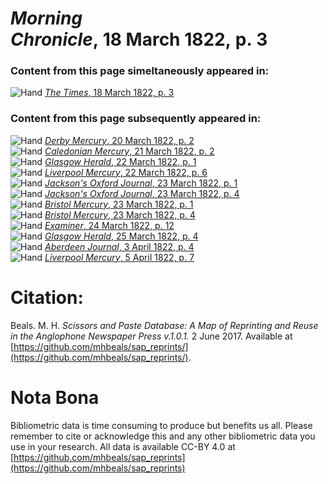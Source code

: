 # *Morning Chronicle*, 18 March 1822, p. 3  
  
### Content from this page simeltaneously appeared in:  
![Hand](http://scissorsandpaste.net/wp-content/uploads/2017/06/smallhandpointer.png) [*The Times*, 18 March 1822, p. 3](https://mhbeals.github.io/sap_html/The-Times/The-Times-18-March-1822-p-3)  
  
### Content from this page subsequently appeared in:  
![Hand](http://scissorsandpaste.net/wp-content/uploads/2017/06/smallhandpointer.png) [*Derby Mercury*, 20 March 1822, p. 2](https://mhbeals.github.io/sap_html/Derby-Mercury/Derby-Mercury-20-March-1822-p-2)  
![Hand](http://scissorsandpaste.net/wp-content/uploads/2017/06/smallhandpointer.png) [*Caledonian Mercury*, 21 March 1822, p. 2](https://mhbeals.github.io/sap_html/Caledonian-Mercury/Caledonian-Mercury-21-March-1822-p-2)  
![Hand](http://scissorsandpaste.net/wp-content/uploads/2017/06/smallhandpointer.png) [*Glasgow Herald*, 22 March 1822, p. 1](https://mhbeals.github.io/sap_html/Glasgow-Herald/Glasgow-Herald-22-March-1822-p-1)  
![Hand](http://scissorsandpaste.net/wp-content/uploads/2017/06/smallhandpointer.png) [*Liverpool Mercury*, 22 March 1822, p. 6](https://mhbeals.github.io/sap_html/Liverpool-Mercury/Liverpool-Mercury-22-March-1822-p-6)  
![Hand](http://scissorsandpaste.net/wp-content/uploads/2017/06/smallhandpointer.png) [*Jackson's Oxford Journal*, 23 March 1822, p. 1](https://mhbeals.github.io/sap_html/Jackson's-Oxford-Journal/Jackson's-Oxford-Journal-23-March-1822-p-1)  
![Hand](http://scissorsandpaste.net/wp-content/uploads/2017/06/smallhandpointer.png) [*Jackson's Oxford Journal*, 23 March 1822, p. 4](https://mhbeals.github.io/sap_html/Jackson's-Oxford-Journal/Jackson's-Oxford-Journal-23-March-1822-p-4)  
![Hand](http://scissorsandpaste.net/wp-content/uploads/2017/06/smallhandpointer.png) [*Bristol Mercury*, 23 March 1822, p. 1](https://mhbeals.github.io/sap_html/Bristol-Mercury/Bristol-Mercury-23-March-1822-p-1)  
![Hand](http://scissorsandpaste.net/wp-content/uploads/2017/06/smallhandpointer.png) [*Bristol Mercury*, 23 March 1822, p. 4](https://mhbeals.github.io/sap_html/Bristol-Mercury/Bristol-Mercury-23-March-1822-p-4)  
![Hand](http://scissorsandpaste.net/wp-content/uploads/2017/06/smallhandpointer.png) [*Examiner*, 24 March 1822, p. 12](https://mhbeals.github.io/sap_html/Examiner/Examiner-24-March-1822-p-12)  
![Hand](http://scissorsandpaste.net/wp-content/uploads/2017/06/smallhandpointer.png) [*Glasgow Herald*, 25 March 1822, p. 4](https://mhbeals.github.io/sap_html/Glasgow-Herald/Glasgow-Herald-25-March-1822-p-4)  
![Hand](http://scissorsandpaste.net/wp-content/uploads/2017/06/smallhandpointer.png) [*Aberdeen Journal*, 3 April 1822, p. 4](https://mhbeals.github.io/sap_html/Aberdeen-Journal/Aberdeen-Journal-3-April-1822-p-4)  
![Hand](http://scissorsandpaste.net/wp-content/uploads/2017/06/smallhandpointer.png) [*Liverpool Mercury*, 5 April 1822, p. 7](https://mhbeals.github.io/sap_html/Liverpool-Mercury/Liverpool-Mercury-5-April-1822-p-7)  


# Citation: 

Beals. M. H. *Scissors and Paste Database: A Map of Reprinting and Reuse in the Anglophone Newspaper Press v.1.0.1.* 2 June 2017. Available at [https://github.com/mhbeals/sap_reprints/](https://github.com/mhbeals/sap_reprints/). 

# Nota Bona

Bibliometric data is time consuming to produce but benefits us all. Please remember to cite or acknowledge this and any other bibliometric data you use in your research. All data is available CC-BY 4.0 at [https://github.com/mhbeals/sap_reprints](https://github.com/mhbeals/sap_reprints)